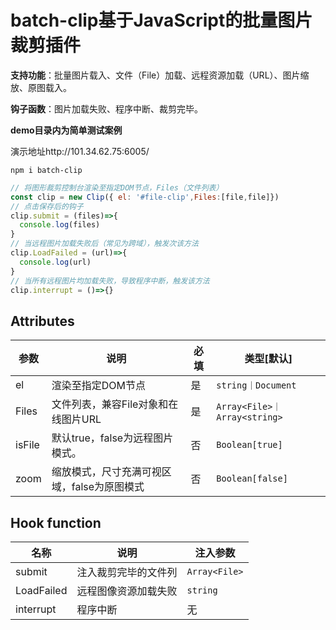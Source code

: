 # batch-clip基于JavaScript的批量图片裁剪插件

**支持功能**：批量图片载入、文件（File）加载、远程资源加载（URL）、图片缩放、原图载入。

**钩子函数**：图片加载失败、程序中断、裁剪完毕。

**demo目录内为简单测试案例**

演示地址http://101.34.62.75:6005/

```
npm i batch-clip
```

```javascript
// 将图形裁剪控制台渲染至指定DOM节点，Files（文件列表）
const clip = new Clip({ el: '#file-clip',Files:[file,file]})
// 点击保存后的钩子
clip.submit = (files)=>{
  console.log(files)
}
// 当远程图片加载失败后（常见为跨域），触发次该方法
clip.LoadFailed = (url)=>{
  console.log(url)
}
// 当所有远程图片均加载失败，导致程序中断，触发该方法
clip.interrupt = ()=>{}
```

## Attributes

| 参数   | 说明                                        | 必填 | 类型[默认]                   |
| ------ | ------------------------------------------- | ---- | ---------------------------- |
| el     | 渲染至指定DOM节点                           | 是   | `string｜Document`           |
| Files  | 文件列表，兼容File对象和在线图片URL         | 是   | `Array<File>｜Array<string>` |
| isFile | 默认true，false为远程图片模式。             | 否   | `Boolean[true]`              |
| zoom   | 缩放模式，尺寸充满可视区域，false为原图模式 | 否   | `Boolean[false]`             |

## Hook function

| 名称       | 说明                 | 注入参数      |
| ---------- | -------------------- | ------------- |
| submit     | 注入裁剪完毕的文件列 | `Array<File>` |
| LoadFailed | 远程图像资源加载失败 | `string`      |
| interrupt  | 程序中断             | 无            |

